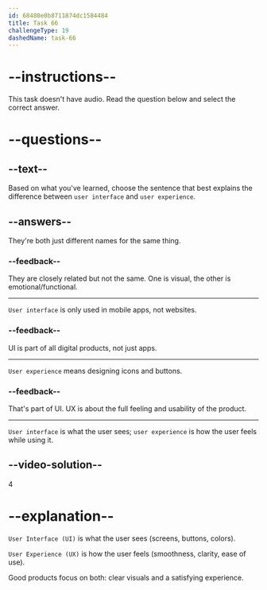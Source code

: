 ```yaml
---
id: 68480e0b8711874dc1584484
title: Task 66
challengeType: 19
dashedName: task-66
---
```


# --instructions--

This task doesn't have audio. Read the question below and select the correct answer.

# --questions--

## --text--

Based on what you've learned, choose the sentence that best explains the difference between `user interface` and `user experience`.

## --answers--

They're both just different names for the same thing.

### --feedback--

They are closely related but not the same. One is visual, the other is emotional/functional.

---

`User interface` is only used in mobile apps, not websites.

### --feedback--

UI is part of all digital products, not just apps.

---

`User experience` means designing icons and buttons.

### --feedback--

That's part of UI. UX is about the full feeling and usability of the product.

---

`User interface` is what the user sees; `user experience` is how the user feels while using it.

## --video-solution--

4

# --explanation--

`User Interface (UI)` is what the user sees (screens, buttons, colors).

`User Experience (UX)` is how the user feels (smoothness, clarity, ease of use).

Good products focus on both: clear visuals and a satisfying experience.

